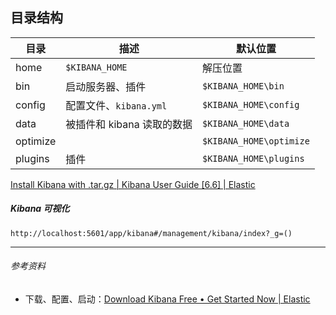 ## 目录结构

| 目录     | 描述                       | 默认位置                |
| -------- | -------------------------- | ----------------------- |
| home     | `$KIBANA_HOME`             | 解压位置                |
| bin      | 启动服务器、插件           | `$KIBANA_HOME\bin`      |
| config   | 配置文件、`kibana.yml`     | `$KIBANA_HOME\config`   |
| data     | 被插件和 kibana 读取的数据 | `$KIBANA_HOME\data`     |
| optimize |                            | `$KIBANA_HOME\optimize` |
| plugins  | 插件                       | `$KIBANA_HOME\plugins`  |

[Install Kibana with .tar.gz | Kibana User Guide [6.6] | Elastic](https://www.elastic.co/guide/en/kibana/current/targz.html)





##### Kibana 可视化

```http
http://localhost:5601/app/kibana#/management/kibana/index?_g=()
```



------



###### 参考资料

- 下载、配置、启动：[Download Kibana Free • Get Started Now | Elastic](https://www.elastic.co/downloads/kibana)